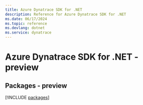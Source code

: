 ```yaml
---
title: Azure Dynatrace SDK for .NET
description: Reference for Azure Dynatrace SDK for .NET
ms.date: 06/17/2024
ms.topic: reference
ms.devlang: dotnet
ms.service: dynatrace
---
```

# Azure Dynatrace SDK for .NET - preview
## Packages - preview
[!INCLUDE [packages](dynatrace-index.md)]